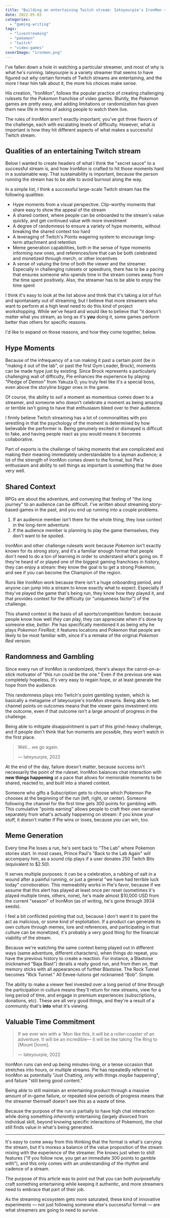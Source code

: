 ```yaml
---
title: "Building an entertaining Twitch stream: Iateyourpie's IronMon ruleset"
date: 2022-05-03
categories: 
  - "gaming-writing"
tags: 
  - "livestreaming"
  - "pokemon"
  - "twitch"
  - "video-games"
coverImage: "ironmon.png"
---
```


I've fallen down a hole in watching a particular streamer, and most of why is what he's running. Iateyourpie is a variety streamer that seems to have figured out _why_ certain formats of Twitch streams are entertaining, and the more I hear him talk about it, the more his choices make sense.

His creation, "IronMon", follows the popular practice of creating challenging rulesets for the _Pokemon_ franchise of video games. Bluntly, the _Pokemon_ games are pretty easy, and adding limitations or randomization has given them new life in terms of asking people to watch them live.

The rules of IronMon aren't exactly important; you've got three flavors of the challenge, each with escalating levels of difficulty. However, what _is_ important is how they hit different aspects of what makes a successful Twitch stream.

## Qualities of an entertaining Twitch stream

Below I wanted to create headers of what I think the "secret sauce" to a successful stream is, and how IronMon is crafted to hit those moments hard in a sustainable way. That sustainability is important, because the person running the stream has to be able to avoid burnout along the way.

In a simple list, I think a successful large-scale Twitch stream has the following qualities:

- Hype moments from a visual perspective. Clip-worthy moments that share easy to show the appeal of the stream
- A shared context, where people can be onboarded to the stream's value quickly, and get continued value with more investment
- A degree of randomness to ensure a variety of hype moments, without breaking the shared context too hard
- A leveraging of Twitch's Points wagering system to encourage long-term attachment and retention
- Meme generation capabilities, both in the sense of hype moments informing _new_ ones, and references/lore that can be both celebrated and monetized through merch, or other incentives
- A sense of valuing the time of both the viewer and the streamer. Especially in challenging rulesets or speedruns, there has to be a pacing that ensures someone who spends time in the stream comes away from the time spent positively. Also, the streamer has to be able to enjoy the time spent

I think it's easy to look at the list above and think that it's taking a lot of fun and spontanaety out of streaming, but I believe that more streamers who want to perform at a high level need to do this kind of project workshopping. While we've heard and would like to believe that "it doesn't matter what you stream, as long as it's **you** doing it, some games perform better than others for specific reasons.

I'd like to expand on those reasons, and how they come together, below.

## Hype Moments

Because of the infrequency of a run making it past a certain point (be in "making it out of the lab", or past the first Gym Leader, Brock), moments can be made hype just by existing. Since Brock represents a particularly challenging wall of difficulty, Pie enhances the experience by playing "Pledge of Demon" from Yakuza 0; you truly feel like it's a special boss, even above the storyline bigger ones in the game.

Of course, the ability to _sell_ a moment as momentous comes down to a streamer, and someone who doesn't celebrate a moment as being amazing or terrible isn't going to have that enthusiasm bleed over to their audience.

I firmly believe Twitch streaming has a lot of commonalities with pro wrestling in that the psychology of the moment is determined by how believable the performer is. Being genuinely excited or dismayed is difficult to fake, and having people react as you would means it becomes collaborative.

Part of esports is the challenge of taking moments that are complicated and making their meaning immediately understandable to a layman audience; a lot of the strength of IronMon comes down to the format, but Pie's enthusiasm and ability to sell things as important is something that he does very well.

## Shared Context

RPGs are about the adventure, and conveying that feeling of "the long journey" to an audience can be difficult. I've written about streaming story-based games in the past, and you end up running into a couple problems.

1. If an audience member isn't there for the whole thing, they lose context in the long-term adventure.
2. If the audience member is planning to play the game themselves, they don't want to be spoiled.

IronMon and other challenge rulesets work because _Pokemon_ isn't exactly known for its strong story, and it's a familiar enough format that people don't need to do a ton of learning in order to understand what's going on. If they're heard of or played one of the biggest gaming franchises in history, they can enjoy a stream: they know the goal is to get a strong Pokemon, and see if you can become the Champion of the region.

Runs like IronMon work because there isn't a huge onboarding period, and anyone can jump into a stream to know exactly what to expect. Especially if they've played the game that's being run, they know how _they_ played it, and that provides context for the difficulty (or "uniqueness factor") of the challenge.

This shared context is the basis of all sports/competition fandom: because people know how well _they_ can play, they can appreciate when it's done by someone else, _better_. Pie has specifically mentioned it as being why he plays _Pokemon FireRed_; it features locations and Pokemon that people are likely to be most familiar with, since it's a remake of the original _Pokemon Red_ version.

## Randomness and Gambling

Since every run of IronMon is randomized, there's always the carrot-on-a-stick motivator of "this run could be the one." Even if the previous one was completely hopeless, it's very easy to regain hope, or at least generate the hope from the audience.

This randomness plays into Twitch's point gambling system, which is basically a metagame of Iateyourpie's IronMon streams. Being able to bet channel points on outcomes means that the viewer gains investment into the outcome, even if that outcome isn't a large amount of progress in the challenge.

Being able to mitigate disappointment is part of this grind-heavy challenge, and if people don't think that fun moments are possible, they won't watch in the first place.

> Well... we go again.
> 
> — Iateyourpie, 2022

At the end of the day, failure doesn't matter, because success isn't necessarily the point of the ruleset. IronMon balances chat interaction with **new things happening** at a pace that allows for memorable moments to be shared, reacted to, and built into a shared context.

Someone who gifts a Subscription gets to choose which Pokemon Pie chooses at the beginning of the run (left, right, or center). Someone following the channel for the first time gets 300 points for gambling with. This cumulative "points earning" allows people to craft their _own_ narrative separately from what's actually happening on stream: if you know your stuff, it doesn't matter if Pie wins or loses, because _you_ can win, too.

## Meme Generation

Every time Pie loses a run, he's sent back to "The Lab" where Pokemon stories start. In most cases, Prince Paul's "Back to the Lab Again" will accompany him, as a sound clip plays if a user donates 250 Twitch Bits (equivalent to $2.50).

It serves multiple purposes: it can be a celebration, a rubbing of salt in a wound after a painful running, or just a general "we have had terrible luck today" corroboration. This memeability works in Pie's favor, because if we assume that this alert has played at least once per reset (sometimes it's played multiple times, others, none), he's made almost $10,000 USD from the current "season" of IronMon (as of writing, he's gone through 3934 seeds).

I feel a bit conflicted pointing that out, because I don't want it to paint the act as malicious, or some kind of exploitation. If a product can generate its own culture through memes, lore and references, and participating in that culture can be monetized, it's probably a very good thing for the financial viability of the stream.

Because we're watching the same context being played out in different ways (same adventure, different characters), when things _do_ repeat, you have the previous history to create a reaction. For instance, a Blastoise (nicknamed "Baja Blast") derails a really good run, and from then on, that memory sticks with all appearances of further Blastoise. The Rock Tunnel becomes "Rick Tunnel." All Eevee-lutions get nicknamed "Bob". Simple.

The ability to make a viewer feel invested over a long period of time through the participation in culture means they'll return for new streams, view for a long period of time, and engage in premium experiences (subscriptions, donations, etc). These are all very good things, and they're a result of a community that's **into** what it's viewing.

## Valuable Time Commitment

> If we ever win with a 'Mon like this, it will be a roller-coaster of an adventure. It will be an incredible— it will be like taking The Ring to \[Mount Doom\].
> 
> — Iateyourpie, 2022

IronMon runs can end up being minutes-long, or a tense occasion that stretches into hours, or multiple streams. Pie has repeatedly referred to IronMon as potentially "Just Chatting, only with things _maybe_ happening", and failure "still being good content."

Being able to still maintain an entertaining product through a massive amount of in-game failure, or repeated slow periods of progress means that the streamer themself doesn't see this as a waste of time.

Because the purpose of the run is partially to have high chat interaction while doing something _inherently_ entertaining (largely divorced from individual skill, beyond knowing specific interactions of Pokemon), the chat still finds value in what's being generated.

* * *

It's easy to come away from this thinking that the format is what's carrying the stream, but it's moreso a balance of the value proposition of the stream mixing with the experience of the streamer. Pie knows just when to shill features ("If you follow now, you get an immediate 300 points to gamble with"), and this only comes with an understanding of the rhythm and cadence of a stream.

The purpose of this article was to point out that you can both purposefully craft something entertaining while keeping it authentic, and more streamers need to embrace that part of their job.

As the streaming ecosystem gets more saturated, these kind of innovative experiments — not just following someone else's successful format — are what streamers are going to need to survive.
